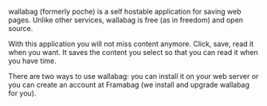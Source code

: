 wallabag (formerly poche) is a self hostable application for saving web pages. Unlike other services, wallabag is free (as in freedom) and open source.

With this application you will not miss content anymore. Click, save, read it when you want. It saves the content you select so that you can read it when you have time.

There are two ways to use wallabag: you can install it on your web server or you can create an account at Framabag (we install and upgrade wallabag for you).